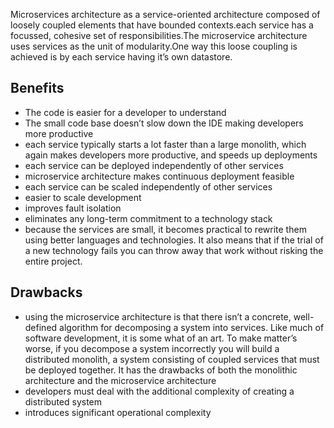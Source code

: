 Microservices architecture as a service-oriented architecture composed of loosely coupled elements that have bounded contexts.each service has a
focussed, cohesive set of responsibilities.The microservice architecture uses services as the unit of modularity.One way this loose coupling is achieved is by each service having it’s own datastore. 


## Benefits
* The code is easier for a developer to understand
* The small code base doesn’t slow down the IDE making developers more productive
* each service typically starts a lot faster than a large monolith, which again makes developers more productive, and speeds up deployments
* each service can be deployed independently of other services
* microservice architecture makes continuous deployment feasible
* each service can be scaled independently of other services
* easier to scale development
* improves fault isolation
* eliminates any long-term commitment to a technology stack
* because the services are small, it becomes practical to rewrite them using better languages and technologies. It also means that if the trial of a new technology fails you can throw away that work without risking the entire project. 

## Drawbacks
* using the microservice architecture is that there isn’t a concrete, well-defined algorithm for decomposing a system into services. Like much of software development, it is some what of an art. To make matter’s worse, if you decompose a system incorrectly you will build a distributed monolith, a system consisting of coupled services that must be deployed together. It has the drawbacks of both the monolithic architecture and the microservice architecture
* developers must deal with the additional complexity of creating a distributed system
* introduces significant operational complexity

